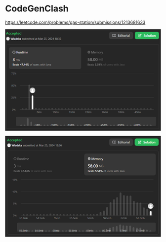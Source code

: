 # CodeGenClash

https://leetcode.com/problems/gas-station/submissions/1213681633

![runtime](./images/leetcodesummary/runtime.png)

![memory](./images/leetcodesummary/memory.png)